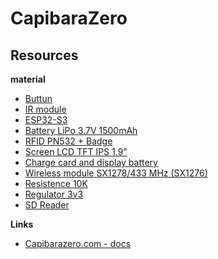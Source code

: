 # CapibaraZero

## Resources

**material**

- [Buttun](https://fr.aliexpress.com/item/32963848918.html?spm=a2g0o.order_list.order_list_main.5.22665e5b7eGzIE&gatewayAdapt=glo2fra)
- [IR module](https://fr.aliexpress.com/item/1005006385368806.html?spm=a2g0o.order_list.order_list_main.5.d9695e5b2jyo4A&gatewayAdapt=glo2fra)
- [ESP32-S3](https://fr.aliexpress.com/item/1005006418608267.html?spm=a2g0o.order_list.order_list_main.17.22665e5b7eGzIE&gatewayAdapt=glo2fra)
- [Battery LiPo 3.7V 1500mAh](https://fr.aliexpress.com/item/1005008347608135.html?spm=a2g0o.order_list.order_list_main.23.22665e5b7eGzIE&gatewayAdapt=glo2fra)
- [RFID PN532 + Badge](https://fr.aliexpress.com/item/1005007492284526.html?spm=a2g0o.order_list.order_list_main.11.d9695e5b2jyo4A&gatewayAdapt=glo2fra)
- [Screen LCD TFT IPS 1.9"](https://fr.aliexpress.com/item/1005007923886006.html?spm=a2g0o.order_list.order_list_main.35.22665e5b7eGzIE&gatewayAdapt=glo2fra)
- [Charge card and display battery]()
- [Wireless module SX1278/433 MHz (SX1276)](https://fr.aliexpress.com/item/32828673632.html?spm=a2g0o.order_list.order_list_main.47.22665e5b7eGzIE&gatewayAdapt=glo2fra)
- [Resistence 10K](https://fr.aliexpress.com/item/1005006427040577.html?spm=a2g0o.order_list.order_list_main.53.22665e5b7eGzIE&gatewayAdapt=glo2fra)
- [Regulator 3v3](https://fr.aliexpress.com/item/1005006884309456.html?spm=a2g0o.order_list.order_list_main.17.d9695e5b2jyo4A&gatewayAdapt=glo2fra)
- [SD Reader](https://fr.aliexpress.com/item/1000001126728.html?spm=a2g0o.order_list.order_list_main.23.35f95e5bjPqLRG&gatewayAdapt=glo2fra)

**Links**

- [Capibarazero.com - docs](https://capibarazero.com/)
